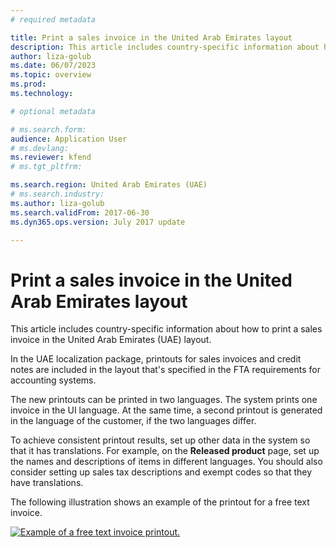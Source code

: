 ```yaml
---
# required metadata

title: Print a sales invoice in the United Arab Emirates layout
description: This article includes country-specific information about how to print a sales invoice in the United Arab Emirates (UAE) layout. 
author: liza-golub
ms.date: 06/07/2023
ms.topic: overview
ms.prod: 
ms.technology: 

# optional metadata

# ms.search.form: 
audience: Application User
# ms.devlang: 
ms.reviewer: kfend
# ms.tgt_pltfrm: 

ms.search.region: United Arab Emirates (UAE)
# ms.search.industry: 
ms.author: liza-golub
ms.search.validFrom: 2017-06-30
ms.dyn365.ops.version: July 2017 update

---
```


# Print a sales invoice in the United Arab Emirates layout

This article includes country-specific information about how to print a sales invoice in the United Arab Emirates (UAE) layout.

In the UAE localization package, printouts for sales invoices and credit notes are included in the layout that's specified in the FTA requirements for accounting systems. 

The new printouts can be printed in two languages. The system prints one invoice in the UI language. At the same time, a second printout is generated in the language of the customer, if the two languages differ.

To achieve consistent printout results, set up other data in the system so that it has translations. For example, on the **Released product** page, set up the names and descriptions of items in different languages. You should also consider setting up sales tax descriptions and exempt codes so that they have translations.

The following illustration shows an example of the printout for a free text invoice.

[![Example of a free text invoice printout.](./media/uae_vat_15.jpg)](./media/uae_vat_15.jpg)




